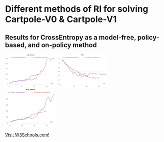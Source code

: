 # Different methods of Rl for solving Cartpole-V0 & Cartpole-V1

## Results for CrossEntropy as a model-free, policy-based, and on-policy method

<img src="1.png" width="33%"/> <img src="2.png" width="33%"/> <img src="3.png" width="33%"/>



<p><a href="https://wandb.ai/iamjalipo/cartpole/reports/Project-Dashboard--Vmlldzo2MTczMzg/edit?flasher=&template=dashboard">Visit W3Schools.com!</a></p>

